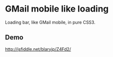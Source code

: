 GMail mobile like loading
=========================

Loading bar, like GMail mobile, in pure CSS3.

Demo
----
http://jsfiddle.net/blaryjp/Z4Fd2/